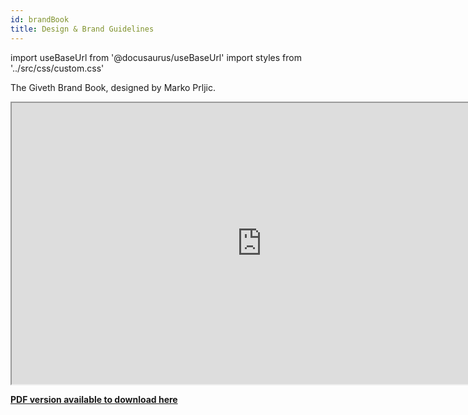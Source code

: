 ```yaml
---
id: brandBook
title: Design & Brand Guidelines
---
```

import useBaseUrl from '@docusaurus/useBaseUrl'
import styles from '../src/css/custom.css'



The Giveth Brand Book, designed by Marko Prljic.

<iframe  width="800" height="450" src="https://www.figma.com/embed?embed_host=share&url=https%3A%2F%2Fwww.figma.com%2Fproto%2FbV3f7aLHK2pIs7tlzLGVgH%2FGiveth.io-Branding%3Fpage-id%3D387%253A0%26node-id%3D387%253A1%26viewport%3D255%252C254%252C0.03944773226976395%26scaling%3Dscale-down-width" allowfullscreen></iframe>



[**PDF version available to download here**](https://rawcdn.githack.com/Giveth/giveth-design-assets/9fc25bfcd4a04cae53ceaecb8f96e5db738ff8a5/01-style-guide/Giveth%20Style%20Guide%202.0.pdf "Click to Download")